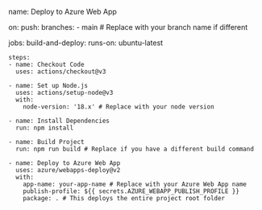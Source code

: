 name: Deploy to Azure Web App

on:
  push:
    branches:
      - main # Replace with your branch name if different

jobs:
  build-and-deploy:
    runs-on: ubuntu-latest

    steps:
    - name: Checkout Code
      uses: actions/checkout@v3

    - name: Set up Node.js
      uses: actions/setup-node@v3
      with:
        node-version: '18.x' # Replace with your node version

    - name: Install Dependencies
      run: npm install

    - name: Build Project
      run: npm run build # Replace if you have a different build command

    - name: Deploy to Azure Web App
      uses: azure/webapps-deploy@v2
      with:
        app-name: your-app-name # Replace with your Azure Web App name
        publish-profile: ${{ secrets.AZURE_WEBAPP_PUBLISH_PROFILE }}
        package: . # This deploys the entire project root folder
